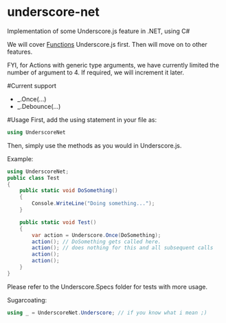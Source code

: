 underscore-net
==============

Implementation of some Underscore.js feature in .NET, using C#

We will cover [Functions](http://underscorejs.org/#functions) Underscore.js first. Then will move on to other features.

FYI, for Actions with generic type arguments, we have currently limited the number of argument to 4. If required, we will increment it later.

#Current support
* _.Once(...)
* _.Debounce(...)

#Usage
First, add the using statement in your file as:
```csharp
using UnderscoreNet
```

Then, simply use the methods as you would in Underscore.js.

Example:
```csharp
using UnderscoreNet;
public class Test
{
	public static void DoSomething()
	{
		Console.WriteLine("Doing something...");
	}

	public static void Test()
	{
		var action = Underscore.Once(DoSomething);
		action(); // DoSomething gets called here.
		action(); // does nothing for this and all subsequent calls
		action();
		action();
	}
}
```

Please refer to the Underscore.Specs folder for tests with more usage.

Sugarcoating:
```csharp
using _ = UnderscoreNet.Underscore; // if you know what i mean ;)
```


